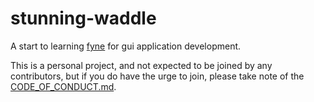 # stunning-waddle

A start to learning [fyne](https://fyne.io/) for gui application development.

This is a personal project, and not expected to be joined by any contributors, but if you do have the urge to join, please take note of the [CODE_OF_CONDUCT.md](CODE_OF_CONDUCT.md).
